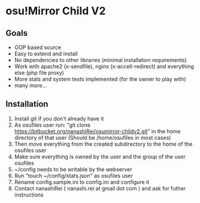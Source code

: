 osu!Mirror Child V2
===================

Goals
-----

* OOP based source
* Easy to extend and install
* No dependencies to other libraries (minimal installation requirements)
* Work with apache2 (x-sendfile), nginx (x-accell-redirect) and everything else (php file proxy)
* More stats and system tests implemented (for the owner to play with)
* many more...


Installation
------------

1. Install git if you don't already have it
2. As osufiles user run: "git clone https://bitbucket.org/nanashiRei/osumirror-childv2.git" 
   in the home directory of that user (Should be /home/osufiles in most cases)
3. Then move everything from the created subdirectory to the home of the osufiles user
4. Make sure everything is owned by the user and the group of the user osufiles
5. ~/config needs to be writable by the webserver
6. Run "touch ~/config/stats.json" as osufiles user
7. Rename config.sample.ini to config.ini and configure it
8. Contact nanashiRei ( nanashi.rei at gmail dot com ) and ask for futher instructions